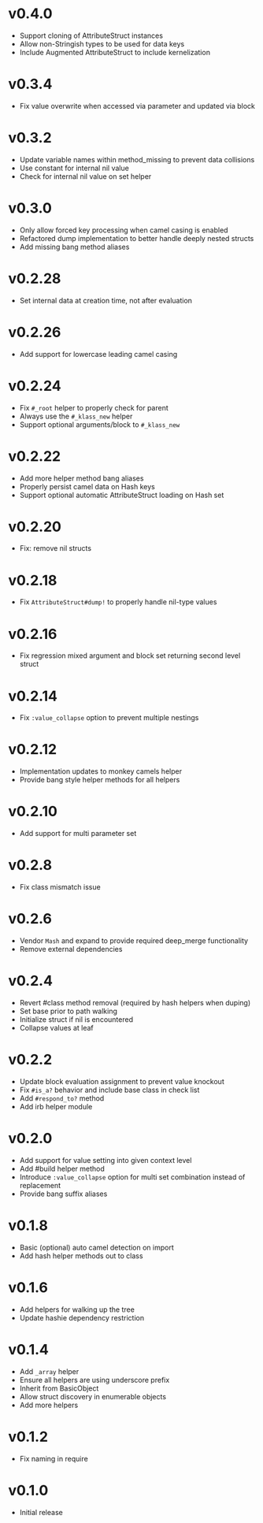 # v0.4.0
* Support cloning of AttributeStruct instances
* Allow non-Stringish types to be used for data keys
* Include Augmented AttributeStruct to include kernelization

# v0.3.4
* Fix value overwrite when accessed via parameter and updated via block

# v0.3.2
* Update variable names within method_missing to prevent data collisions
* Use constant for internal nil value
* Check for internal nil value on set helper

# v0.3.0
* Only allow forced key processing when camel casing is enabled
* Refactored dump implementation to better handle deeply nested structs
* Add missing bang method aliases

# v0.2.28
* Set internal data at creation time, not after evaluation

# v0.2.26
* Add support for lowercase leading camel casing

# v0.2.24
* Fix `#_root` helper to properly check for parent
* Always use the `#_klass_new` helper
* Support optional arguments/block to `#_klass_new`

# v0.2.22
* Add more helper method bang aliases
* Properly persist camel data on Hash keys
* Support optional automatic AttributeStruct loading on Hash set

# v0.2.20
* Fix: remove nil structs

# v0.2.18
* Fix `AttributeStruct#dump!` to properly handle nil-type values

# v0.2.16
* Fix regression mixed argument and block set returning second level struct

# v0.2.14
* Fix `:value_collapse` option to prevent multiple nestings

# v0.2.12
* Implementation updates to monkey camels helper
* Provide bang style helper methods for all helpers

# v0.2.10
* Add support for multi parameter set

# v0.2.8
* Fix class mismatch issue

# v0.2.6
* Vendor `Mash` and expand to provide required deep_merge functionality
* Remove external dependencies

# v0.2.4
* Revert #class method removal (required by hash helpers when duping)
* Set base prior to path walking
* Initialize struct if nil is encountered
* Collapse values at leaf

# v0.2.2
* Update block evaluation assignment to prevent value knockout
* Fix `#is_a?` behavior and include base class in check list
* Add `#respond_to?` method
* Add irb helper module

# v0.2.0
* Add support for value setting into given context level
* Add #build helper method
* Introduce `:value_collapse` option for multi set combination instead of replacement
* Provide bang suffix aliases

# v0.1.8
* Basic (optional) auto camel detection on import
* Add hash helper methods out to class

# v0.1.6
* Add helpers for walking up the tree
* Update hashie dependency restriction

# v0.1.4
* Add `_array` helper
* Ensure all helpers are using underscore prefix
* Inherit from BasicObject
* Allow struct discovery in enumerable objects
* Add more helpers

# v0.1.2
* Fix naming in require

# v0.1.0
* Initial release
